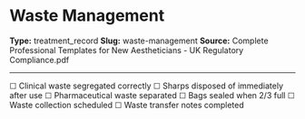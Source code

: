 # Waste Management

**Type:** treatment_record
**Slug:** waste-management
**Source:** Complete Professional Templates for New Aestheticians - UK Regulatory Compliance.pdf

---

☐ Clinical waste segregated correctly
☐ Sharps disposed of immediately after use
☐ Pharmaceutical waste separated
☐ Bags sealed when 2/3 full
☐ Waste collection scheduled
☐ Waste transfer notes completed